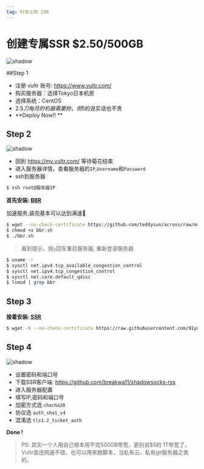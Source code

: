 ```yaml
---
tag: 科学上网 SSR
---
```




# 创建专属SSR $2.50/500GB



![shadow](http://qn.canisminor.cc/2017-09-27-044239.jpg)

##Step 1



- 注册 vultr 账号:  <https://www.vultr.com/> 
- 购买服务器：选择Tokyo日本机房
- 选择系统：CentOS
- $2.5刀每月的机器需要抢，但5$的说实话也不贵
- **Deploy Now!! **



## Step 2



![shadow](http://qn.canisminor.cc/2017-09-27-045647.jpg)



- 回到 <https://my.vultr.com/> 等待菊花结束
- 进入服务器详情，查看服务器的`IP`,`Username`和`Password`
- ssh到服务器

```bash
$ ssh root@服务器IP
```



**首先安装: [BBR](https://www.91yun.org/archives/5174)** 



加速服务,装完基本可以达到满速🤤



```bash
$ wget --no-check-certificate https://github.com/teddysun/across/raw/master/bbr.sh
$ chmod +x bbr.sh
$ ./bbr.sh
```



> 看到提示，按`y`回车重启服务器, 重新登录服务器



```bash
$ uname -r
$ sysctl net.ipv4.tcp_available_congestion_control
$ sysctl net.ipv4.tcp_congestion_control
$ sysctl net.core.default_qdisc
$ lsmod | grep bbr
```



## Step 3



**接着安装: [SSR](https://www.91yun.org/archives/2079)**

```bash
$ wget -N --no-check-certificate https://raw.githubusercontent.com/91yun/shadowsocks_install/master/shadowsocksR.sh && bash shadowsocksR.sh
```



## Step 4



![shadow](http://qn.canisminor.cc/2017-09-27-050058.jpg)



- 设置密码和端口号
- 下载SSR客户端: <https://github.com/breakwa11/shadowsocks-rss>
- 进入服务器配置
- 填写IP,密码和端口号
- 加密方式选 `chacha20`
- 协议选 `auth_sha1_v4`
- 混淆选 `tls1.2_ticket_auth`



**Done !**  



> PS: 其实一个人用自己根本用不完500GB带宽，更别说$5的 1T带宽了，Vultr直连网速不错，也可以用来跑脚本，当私有云，私有git服务器之类的。